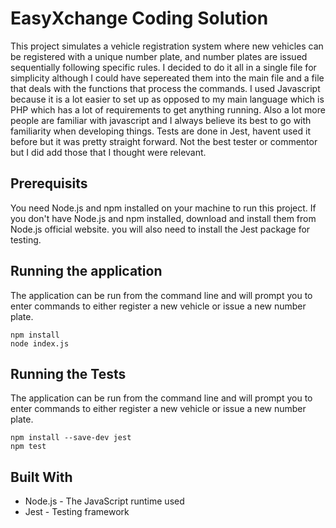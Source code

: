 # EasyXchange Coding Solution

This project simulates a vehicle registration system where new vehicles can be registered with a unique number plate, and number plates are issued sequentially following specific rules. I decided to do it all in a single file for simplicity although I could have sepereated them into the main file and a file that deals with the functions that process the commands. I used Javascript because it is a lot easier to set up as opposed to my main language which is PHP which has a lot of requirements to get anything running. Also a lot more people are familiar with javascript and I always believe its best to go with familiarity when developing things. Tests are done in Jest, havent used it before but it was pretty straight forward. Not the best tester or commentor but I did add those that I thought were relevant.

## Prerequisits 
You need Node.js and npm installed on your machine to run this project. If you don't have Node.js and npm installed, download and install them from Node.js official website. you will also need to install the Jest package for testing.

## Running the application
The application can be run from the command line and will prompt you to enter commands to either register a new vehicle or issue a new number plate.
```
npm install
node index.js
```

## Running the Tests
The application can be run from the command line and will prompt you to enter commands to either register a new vehicle or issue a new number plate.
```
npm install --save-dev jest
npm test
```

## Built With
- Node.js - The JavaScript runtime used
- Jest - Testing framework